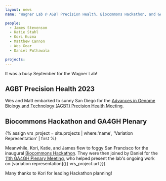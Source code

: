 ```yaml
---
layout: news
name: "Wagner Lab @ AGBT Precision Health, Biocommons Hackathon, and GA4GH Plenary"

people:
  - James Stevenson
  - Katie Stahl
  - Kori Kuzma
  - Matthew Cannon
  - Wes Goar
  - Daniel Puthawala

projects:
---
```

It was a busy September for the Wagner Lab!

## AGBT Precision Health 2023

Wes and Matt embarked to sunny San Diego for the [Advances in Genome Biology and Technology (AGBT) Precision Health Meeting](https://www.agbt.org/events/precision-health/).

## Biocommons Hackathon and GA4GH Plenary

{% assign vrs_project = site.projects | where:'name', 'Variation Representation'  | first %}

Meanwhile, Kori, Katie, and James flew to foggy San Francisco for the inaugural [Biocommons Hackathon](https://biocommons.org/hackathon-2023/). They were then joined by Daniel for the [11th GA4GH Plenary Meeting](https://www.ga4gh.org/event/11th-plenary/), who helped present the lab's ongoing work on [variation representation]({{ vrs_project.url }}).

Many thanks to Kori for leading Hackathon planning!

